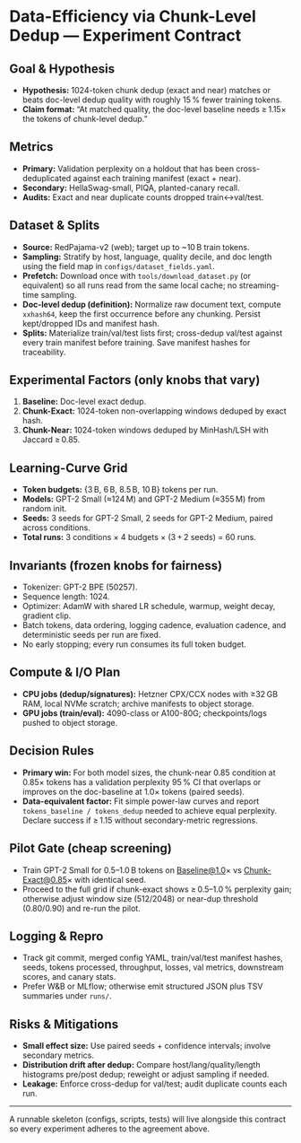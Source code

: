 # Data-Efficiency via Chunk-Level Dedup — Experiment Contract

## Goal & Hypothesis
- **Hypothesis:** 1024-token chunk dedup (exact and near) matches or beats doc-level dedup quality with roughly 15 % fewer training tokens.
- **Claim format:** “At matched quality, the doc-level baseline needs ≥ 1.15× the tokens of chunk-level dedup.”

## Metrics
- **Primary:** Validation perplexity on a holdout that has been cross-deduplicated against each training manifest (exact + near).
- **Secondary:** HellaSwag-small, PIQA, planted-canary recall.
- **Audits:** Exact and near duplicate counts dropped train↔val/test.

## Dataset & Splits
- **Source:** RedPajama-v2 (web); target up to ~10 B train tokens.
- **Sampling:** Stratify by host, language, quality decile, and doc length using the field map in `configs/dataset_fields.yaml`.
- **Prefetch:** Download once with `tools/download_dataset.py` (or equivalent) so all runs read from the same local cache; no streaming-time sampling.
- **Doc-level dedup (definition):** Normalize raw document text, compute `xxhash64`, keep the first occurrence before any chunking. Persist kept/dropped IDs and manifest hash.
- **Splits:** Materialize train/val/test lists first; cross-dedup val/test against every train manifest before training. Save manifest hashes for traceability.

## Experimental Factors (only knobs that vary)
1. **Baseline:** Doc-level exact dedup.
2. **Chunk-Exact:** 1024-token non-overlapping windows deduped by exact hash.
3. **Chunk-Near:** 1024-token windows deduped by MinHash/LSH with Jaccard ≥ 0.85.

## Learning-Curve Grid
- **Token budgets:** {3 B, 6 B, 8.5 B, 10 B} tokens per run.
- **Models:** GPT-2 Small (≈124 M) and GPT-2 Medium (≈355 M) from random init.
- **Seeds:** 3 seeds for GPT-2 Small, 2 seeds for GPT-2 Medium, paired across conditions.
- **Total runs:** 3 conditions × 4 budgets × (3 + 2 seeds) = 60 runs.

## Invariants (frozen knobs for fairness)
- Tokenizer: GPT-2 BPE (50257).
- Sequence length: 1024.
- Optimizer: AdamW with shared LR schedule, warmup, weight decay, gradient clip.
- Batch tokens, data ordering, logging cadence, evaluation cadence, and deterministic seeds per run are fixed.
- No early stopping; every run consumes its full token budget.

## Compute & I/O Plan
- **CPU jobs (dedup/signatures):** Hetzner CPX/CCX nodes with ≥32 GB RAM, local NVMe scratch; archive manifests to object storage.
- **GPU jobs (train/eval):** 4090-class or A100-80G; checkpoints/logs pushed to object storage.

## Decision Rules
- **Primary win:** For both model sizes, the chunk-near 0.85 condition at 0.85× tokens has a validation perplexity 95 % CI that overlaps or improves on the doc-baseline at 1.0× tokens (paired seeds).
- **Data-equivalent factor:** Fit simple power-law curves and report `tokens_baseline / tokens_dedup` needed to achieve equal perplexity. Declare success if ≥ 1.15 without secondary-metric regressions.

## Pilot Gate (cheap screening)
- Train GPT-2 Small for 0.5–1.0 B tokens on Baseline@1.0× vs Chunk-Exact@0.85× with identical seed.
- Proceed to the full grid if chunk-exact shows ≥ 0.5–1.0 % perplexity gain; otherwise adjust window size (512/2048) or near-dup threshold (0.80/0.90) and re-run the pilot.

## Logging & Repro
- Track git commit, merged config YAML, train/val/test manifest hashes, seeds, tokens processed, throughput, losses, val metrics, downstream scores, and canary stats.
- Prefer W&B or MLflow; otherwise emit structured JSON plus TSV summaries under `runs/`.

## Risks & Mitigations
- **Small effect size:** Use paired seeds + confidence intervals; involve secondary metrics.
- **Distribution drift after dedup:** Compare host/lang/quality/length histograms pre/post dedup; reweight or adjust sampling if needed.
- **Leakage:** Enforce cross-dedup for val/test; audit duplicate counts each run.

---

A runnable skeleton (configs, scripts, tests) will live alongside this contract so every experiment adheres to the agreement above.

